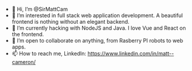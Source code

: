 - 👋 Hi, I’m @SirMattCam
- 👀 I’m interested in full stack web application development. A beautiful frontend is nothing without an elegant backend.
- 🌱 I’m currently hacking with NodeJS and Java. I love Vue and React on the frontend.
- 💞️ I’m open to collaborate on anything, from Rasberry PI robots to web apps.
- 📫 How to reach me, LinkedIn: https://www.linkedin.com/in/matt--cameron/

<!---
SirMattCam/SirMattCam is a ✨ special ✨ repository because its `README.md` (this file) appears on your GitHub profile.
You can click the Preview link to take a look at your changes.
--->
